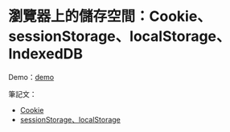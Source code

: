 # 瀏覽器上的儲存空間：Cookie、sessionStorage、localStorage、IndexedDB

Demo：[demo](https://letswritetw.github.io/letswrite-client-storage/)

筆記文：

- [Cookie](https://www.letswrite.tw/client-storage-cookie/)
- [sessionStorage、localStorage](https://www.letswrite.tw/client-storage-storage/)